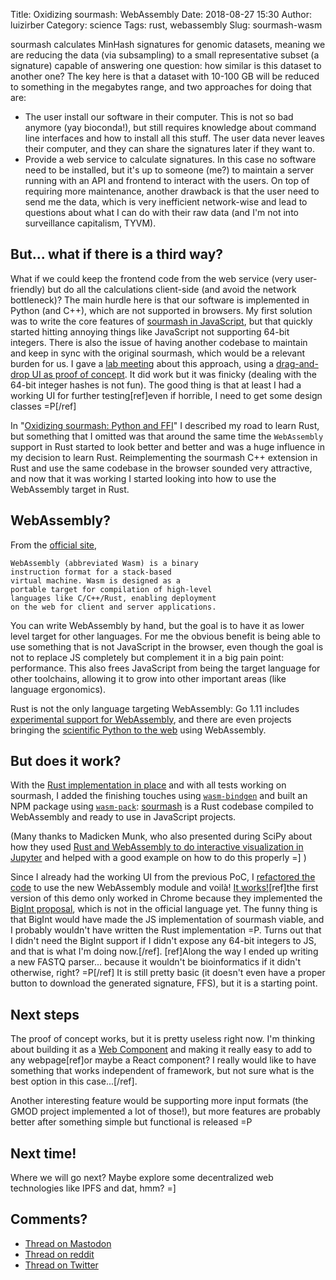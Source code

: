 Title: Oxidizing sourmash: WebAssembly
Date: 2018-08-27 15:30
Author: luizirber
Category: science
Tags: rust, webassembly
Slug: sourmash-wasm

sourmash calculates MinHash signatures for genomic datasets,
meaning we are reducing the data (via subsampling) to a small
representative subset (a signature) capable of answering one question:
how similar is this dataset to another one? The key here is that a dataset with
10-100 GB will be reduced to something in the megabytes range, and two approaches
for doing that are:

- The user install our software in their computer.
  This is not so bad anymore (yay bioconda!), but still requires knowledge
  about command line interfaces and how to install all this stuff. The user
  data never leaves their computer, and they can share the signatures later
  if they want to.
- Provide a web service to calculate signatures. In this case no software
  need to be installed, but it's up to someone (me?) to maintain a server running with
  an API and frontend to interact with the users. On top of requiring more
  maintenance, another drawback is that
  the user need to send me the data, which is very inefficient network-wise
  and lead to questions about what I can do with their raw data (and I'm not
  into surveillance capitalism, TYVM).

## But... what if there is a third way?

What if we could keep the frontend code from the web service (very
user-friendly) but do all the calculations client-side (and avoid the network
bottleneck)? The main hurdle
here is that our software is implemented in Python (and C++), which are not
supported in browsers. My first solution was to write the core features of
[sourmash in JavaScript][0], but that quickly started hitting annoying things
like JavaScript not supporting 64-bit integers. There is also the issue of
having another codebase to maintain and keep in sync with the original sourmash,
which would be a relevant burden for us. I gave a [lab meeting][1] about this
approach, using a [drag-and-drop UI as proof of concept][11]. It did work but it
was finicky (dealing with the 64-bit integer hashes is not fun). The good thing
is that at least I had a working UI for further testing[ref]even if horrible, I
need to get some design classes =P[/ref]

In "[Oxidizing sourmash: Python and FFI][19]" I described my road to learn Rust,
but something that I omitted was that around the same time the `WebAssembly`
support in Rust started to look better and better and was a huge influence in 
my decision to learn Rust. Reimplementing the sourmash C++ extension in Rust and
use the same codebase in the browser sounded very attractive,
and now that it was working I started looking into how to use the WebAssembly
target in Rust.

## WebAssembly?

From the [official site][22],

    WebAssembly (abbreviated Wasm) is a binary
    instruction format for a stack-based
    virtual machine. Wasm is designed as a
    portable target for compilation of high-level
    languages like C/C++/Rust, enabling deployment
    on the web for client and server applications.

You can write WebAssembly by hand, but the goal is to have it as lower level
target for other languages. For me the obvious benefit is being able to use
something that is not JavaScript in the browser, even though the goal is not to replace
JS completely but complement it in a big pain point: performance. This also
frees JavaScript from being the target language for other toolchains,
allowing it to grow into other important areas (like language ergonomics).

Rust is not the only language targeting WebAssembly: Go 1.11 includes
[experimental support for WebAssembly][23], and there are even projects bringing
the [scientific Python to the web][21] using WebAssembly. 

## But does it work?

With the [Rust implementation in place][15] and with all tests working on sourmash, I 
added the finishing touches using [`wasm-bindgen`][30] and built an NPM package using
[`wasm-pack`][31]: [sourmash][10] is a Rust codebase compiled to WebAssembly and ready
to use in JavaScript projects.

[30]: https://github.com/rustwasm/wasm-bindgen
[31]: https://github.com/rustwasm/wasm-pack

(Many thanks to Madicken Munk, who also presented during SciPy about how they used
[Rust and WebAssembly to do interactive visualization in Jupyter][9]
and helped with a good example on how to do this properly =] )

Since I already had the working UI from the previous PoC, I [refactored the code][13]
to use the new WebAssembly module and voilà! [It works!][12][ref]the first version
of this demo only worked in Chrome because they implemented the [BigInt proposal][16],
which is not in the official language yet. The funny thing is that BigInt would
have made the JS implementation of sourmash viable, and I probably wouldn't have
written the Rust implementation =P.
Turns out that I didn't need the BigInt support if I didn't expose any 64-bit
integers to JS, and that is what I'm doing now.[/ref].
[ref]Along the way I ended up writing a new FASTQ parser... because it wouldn't
be bioinformatics if it didn't otherwise, right? =P[/ref]
It is still pretty basic (it doesn't even have a proper button to download the
generated signature, FFS), but it is a starting point.

## Next steps

The proof of concept works, but it is pretty useless right now.
I'm thinking about building it as a [Web Component][40] and making it really easy
to add to any webpage[ref]or maybe a React component? I really would like to
have something that works independent of framework, but not sure what is the
best option in this case...[/ref].

[40]: https://www.webcomponents.org/

Another interesting feature would be supporting more input formats (the GMOD
project implemented a lot of those!), but more features are probably better
after something simple but functional is released =P

[41]: https://github.com/gmod/

## Next time!

Where we will go next? Maybe explore some decentralized web technologies like
IPFS and dat, hmm? =]

## Comments?

- [Thread on Mastodon][112]
- [Thread on reddit][110]
- [Thread on Twitter][111]

[110]: https://www.reddit.com/r/rust/comments/9atie8/blog_post_clientside_bioinformatics_in_the/
[111]: https://twitter.com/luizirber/status/1034206952773935104
[112]: https://social.lasanha.org/@luizirber/100624574917435477

[0]: https://github.com/luizirber/sourmash-node
[1]: https://drive.google.com/open?id=1JvXiDaEA4J3hmEKw6sV-VHMpuHG_sxls3fLxJOht28E
[2]: https://blog.sentry.io/2017/11/14/evolving-our-rust-with-milksnake
[3]: https://github.com/frankmcsherry/differential-dataflow
[4]: https://github.com/frankmcsherry/timely-dataflow
[5]: https://github.com/dib-lab/sourmash/pull/424
[6]: https://github.com/luizirber/2018-python-rust
[7]: https://gccbosc2018.sched.com/event/FEWp/b23-oxidizing-python-writing-extensions-in-rust
[8]: https://scipy2018.scipy.org/ehome/index.php?eventid=299527&tabid=712461&cid=2233543&sessionid=21618890&sessionchoice=1&
[9]: https://munkm.github.io/2018-07-13-scipy/
[10]: https://www.npmjs.com/package/sourmash
[11]: https://soursigs-dnd-luizirber.hashbase.io/
[12]: https://wort-dnd.hashbase.io/
[13]: https://github.com/luizirber/wort-dnd
[14]: https://developers.google.com/web/updates/2018/05/bigint
[15]: https://github.com/luizirber/sourmash-rust
[16]: https://github.com/tc39/proposal-bigint
[19]: {filename}/2018-08-23-sourmash-rust.md

[20]: https://github.com/devosoft/Empirical/
[21]: https://github.com/iodide-project/pyodide
[22]: https://webassembly.org/
[23]: https://golang.org/doc/go1.11#wasm
